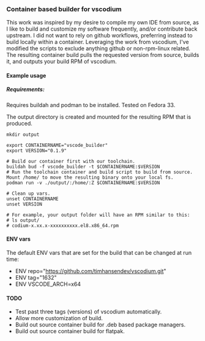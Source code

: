 ### Container based builder for vscodium

This work was inspired by my desire to compile my own IDE from source, as I like to build and customize my software frequently, and/or contribute back upstream. I did not want to rely on github workflows, preferring instead to build locally within a container. Leveraging the work from vscodium, I've modified the scripts to exclude anything github or non-rpm-linux related.  The resulting container build pulls the requested version from source, builds it, and outputs your build RPM of vscodium.

#### Example usage

##### Requirements:
Requires buildah and podman to be installed. Tested on Fedora 33.

The output directory is created and mounted for the resulting RPM that is produced.

```
mkdir output

export CONTAINERNAME="vscode_builder"
export VERSION="0.1.9"

# Build our container first with our toolchain.
buildah bud -f vscode_builder -t $CONTAINERNAME:$VERSION
# Run the toolchain container and build script to build from source. Mount /home/ to move the resulting binary onto your local fs.
podman run -v ./output/:/home/:Z $CONTAINERNAME:$VERSION

# Clean up vars.
unset CONTAINERNAME
unset VERSION

# For example, your output folder will have an RPM similar to this:
# ls output/
# codium-x.xx.x-xxxxxxxxxx.el8.x86_64.rpm
```

#### ENV vars
The default ENV vars that are set for the build that can be changed at run time:

* ENV repo="https://github.com/timhansendev/vscodium.git"
* ENV tag="1632"
* ENV VSCODE_ARCH=x64

#### TODO
* Test past three tags (versions) of vscodium automatically.
* Allow more customization of build.
* Build out source container build for .deb based package managers.
* Build out source container build for flatpak.

